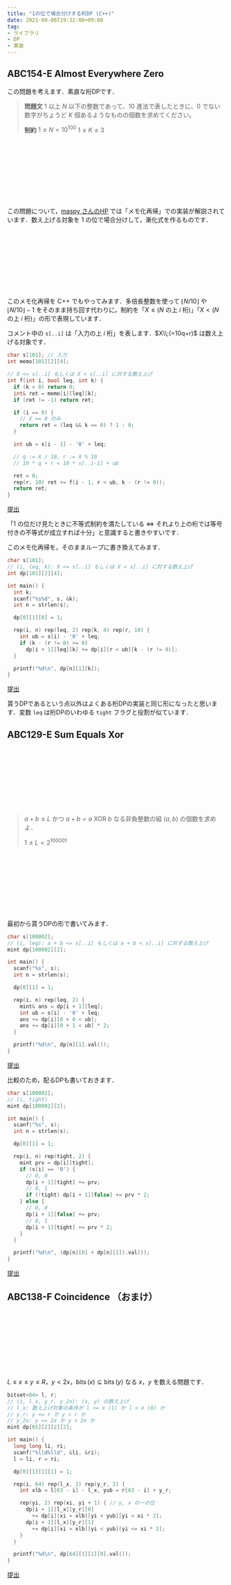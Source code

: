 ```yaml
---
title: "1の位で場合分けする桁DP (C++)"
date: 2021-09-06T19:32:00+09:00
tag:
- ライブラリ
- DP
- 実装
---
```


## ABC154-E Almost Everywhere Zero

この問題を考えます．素直な桁DPです．

> **問題文**
> $1$ 以上 $N$ 以下の整数であって、$10$ 進法で表したときに、$0$ でない数字がちょうど $K$ 個あるようなものの個数を求めてください。
>
> **制約**
> $1 \leq N < 10^{100}$
> $1 \leq K \leq 3$

<div class="iframely-embed"><div class="iframely-responsive" style="height: 140px; padding-bottom: 0;"><a href="https://atcoder.jp/contests/abc154/tasks/abc154_e" data-iframely-url="//cdn.iframe.ly/i8TEMpI"></a></div></div><script async src="//cdn.iframe.ly/embed.js" charset="utf-8"></script>

この問題について，[maspy さんのHP](https://maspypy.com/atcoder-%e5%8f%82%e5%8a%a0%e6%84%9f%e6%83%b3-2019-02-09abc-154#toc4) では「メモ化再帰」での実装が解説されています．数え上げる対象を $1$ の位で場合分けして，漸化式を作るものです．

<div class="iframely-embed"><div class="iframely-responsive" style="height: 140px; padding-bottom: 0;"><a href="https://maspypy.com/atcoder-%e5%8f%82%e5%8a%a0%e6%84%9f%e6%83%b3-2019-02-09abc-154#toc4" data-iframely-url="//cdn.iframe.ly/W296i0g"></a></div></div><script async src="//cdn.iframe.ly/embed.js" charset="utf-8"></script>

このメモ化再帰を C++ でもやってみます．多倍長整数を使って $\lfloor N/10 \rfloor$ や $\lfloor N/10 \rfloor - 1$ をそのまま持ち回す代わりに，制約を「$X \leq (\text{$N$ の上 $i$ 桁})$」「$X < (\text{$N$ の上 $i$ 桁})$」の形で表現しています．

コメント中の `s[..i]` は「入力の上 $i$ 桁」を表します．$X\\;(=10q+r)$ は数え上げる対象です．

```cpp
char s[101]; // 入力
int memo[101][2][4];

// X <= s[..i] もしくは X < s[..i] に対する数え上げ
int f(int i, bool leq, int k) {
  if (k < 0) return 0;
  int& ret = memo[i][leq][k];
  if (ret != -1) return ret;

  if (i == 0) {
    // X == 0 のみ
    return ret = (leq && k == 0) ? 1 : 0;
  }

  int ub = s[i - 1] - '0' + leq;

  // q := X / 10, r := X % 10
  // 10 * q + r < 10 * s[..i-1] + ub

  ret = 0;
  rep(r, 10) ret += f(i - 1, r < ub, k - (r != 0));
  return ret;
}
```

[提出](https://atcoder.jp/contests/abc154/submissions/27972847)


「$1$ の位だけ見たときに不等式制約を満たしている $\Longleftrightarrow$ それより上の桁では等号付きの不等式が成立すれば十分」と意識すると書きやすいです．

このメモ化再帰を，そのままループに書き換えてみます．

```cpp
char s[101];
// (i, leq, k): X <= s[..i] もしくは X < s[..i] に対する数え上げ
int dp[101][2][4];

int main() {
  int k;
  scanf("%s%d", s, &k);
  int n = strlen(s);

  dp[0][1][0] = 1;

  rep(i, n) rep(leq, 2) rep(k, 4) rep(r, 10) {
    int ub = s[i] - '0' + leq;
    if (k - (r != 0) >= 0)
      dp[i + 1][leq][k] += dp[i][r < ub][k - (r != 0)];
  }

  printf("%d\n", dp[n][1][k]);
}
```

[提出](https://atcoder.jp/contests/abc154/submissions/27972868)

貰うDPであるという点以外はよくある桁DPの実装と同じ形になったと思います．変数 `leq` は桁DPのいわゆる `tight` フラグと役割が似ています．

## ABC129-E Sum Equals Xor

<div class="iframely-embed"><div class="iframely-responsive" style="height: 140px; padding-bottom: 0;"><a href="https://atcoder.jp/contests/abc129/tasks/abc129_e" data-iframely-url="//cdn.iframe.ly/api/iframe?url=https%3A%2F%2Fatcoder.jp%2Fcontests%2Fabc129%2Ftasks%2Fabc129_e&key=db98f8c5577d0512bf5cb79a9237e006"></a></div></div><script async src="//cdn.iframe.ly/embed.js" charset="utf-8"></script>

> $a + b \leq L$ かつ $a + b = a\ \mathrm{XOR}\ b$ なる非負整数の組 $(a, b)$ の個数を求めよ．
>
> $1 \leq L < 2^{100001}$

<div class="iframely-embed"><div class="iframely-responsive" style="height: 140px; padding-bottom: 0;"><a href="https://atcoder.jp/contests/abc129/tasks/abc129_e" data-iframely-url="//cdn.iframe.ly/mYTPwcy"></a></div></div><script async src="//cdn.iframe.ly/embed.js" charset="utf-8"></script>

最初から貰うDPの形で書いてみます．

```cpp
char s[100002];
// (i, leq): a + b <= s[..i] もしくは a + b < s[..i] に対する数え上げ
mint dp[100002][2];

int main() {
  scanf("%s", s);
  int n = strlen(s);

  dp[0][1] = 1;

  rep(i, n) rep(leq, 2) {
    mint& ans = dp[i + 1][leq];
    int ub = s[i] - '0' + leq;
    ans += dp[i][0 + 0 < ub];
    ans += dp[i][0 + 1 < ub] * 2;
  }

  printf("%d\n", dp[n][1].val());
}
```

[提出](https://atcoder.jp/contests/abc129/submissions/25647346)

比較のため，配るDPも書いておきます．

```cpp
char s[100002];
// (i, tight)
mint dp[100002][2];

int main() {
  scanf("%s", s);
  int n = strlen(s);

  dp[0][1] = 1;

  rep(i, n) rep(tight, 2) {
    mint prv = dp[i][tight];
    if (s[i] == '0') {
      // 0, 0
      dp[i + 1][tight] += prv;
      // 0, 1
      if (!tight) dp[i + 1][false] += prv * 2;
    } else {
      // 0, 0
      dp[i + 1][false] += prv;
      // 0, 1
      dp[i + 1][tight] += prv * 2;
    }
  }

  printf("%d\n", (dp[n][0] + dp[n][1]).val());
}
```

[提出](https://atcoder.jp/contests/abc129/submissions/25647828)

## ABC138-F Coincidence （おまけ）

<div class="iframely-embed"><div class="iframely-responsive" style="height: 140px; padding-bottom: 0;"><a href="https://atcoder.jp/contests/abc138/tasks/abc138_f" data-iframely-url="//cdn.iframe.ly/api/iframe?url=https%3A%2F%2Fatcoder.jp%2Fcontests%2Fabc138%2Ftasks%2Fabc138_f&key=db98f8c5577d0512bf5cb79a9237e006"></a></div></div><script async src="//cdn.iframe.ly/embed.js" charset="utf-8"></script>

$L \leq x \leq y \leq R$，$y < 2x$，$\operatorname{bits}(x) \subseteq \operatorname{bits}(y)$ なる $x$，$y$ を数える問題です．

```cpp
bitset<64> l, r;
// (i, l_x, y_r, y_2x): (x, y) の数え上げ
// l_x: 数え上げ対象の条件が l <= x (1) か l < x (0) か
// y_r: y <= r か y < r か
// y_2x: y <= 2x か y < 2x か
mint dp[65][2][2][2];

int main() {
  long long li, ri;
  scanf("%lld%lld", &li, &ri);
  l = li, r = ri;

  dp[0][1][1][1] = 1;

  rep(i, 64) rep(l_x, 2) rep(y_r, 2) {
    int xlb = l[63 - i] - l_x, yub = r[63 - i] + y_r;

    rep(yi, 2) rep(xi, yi + 1) { // y, x の一の位
      dp[i + 1][l_x][y_r][0]
        += dp[i][xi > xlb][yi < yub][yi < xi * 2];
      dp[i + 1][l_x][y_r][1]
        += dp[i][xi > xlb][yi < yub][yi <= xi * 2];
    }
  }

  printf("%d\n", dp[64][1][1][0].val());
}
```

[提出](https://atcoder.jp/contests/abc138/submissions/25649869)

